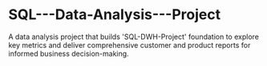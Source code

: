 # SQL---Data-Analysis---Project
A data analysis project that builds 'SQL-DWH-Project' foundation to explore key metrics and deliver comprehensive customer and product reports for informed business decision-making.
